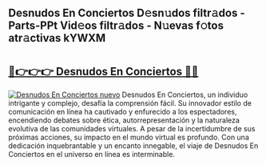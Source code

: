 ## Desnudos En Conciertos D𝚎sn𝚞dos filtr𝚊dos - Parts-PPt Vid𝚎os filtr𝚊dos - N𝚞evas f𝚘tos atr𝚊ctivas kYWXM

# <h2><a href="http://mb3w8p.tromn.icu/?c=Desnudos+En+Conciertos">🔗👉👉👉 Desnudos En Conciertos 🔗🔗</a></h2>

[![Desnudos En Conciertos nuevo](https://i.imgur.com/pEAQMta.gif)](http://mb3w8p.tromn.icu/?c=Desnudos+En+Conciertos)
Desnudos En Conciertos, un individuo intrigante y complejo, desafía la comprensión fácil. Su innovador estilo de comunicación en línea ha cautivado y enfurecido a los espectadores, encendiendo debates sobre ética, autorrepresentación y la naturaleza evolutiva de las comunidades virtuales. A pesar de la incertidumbre de sus próximas acciones, su impacto en el mundo virtual es profundo. Con una dedicación inquebrantable y un encanto innegable, el viaje de Desnudos En Conciertos en el universo en línea es interminable.
